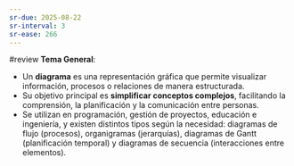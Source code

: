 ```yaml
---
sr-due: 2025-08-22
sr-interval: 3
sr-ease: 266
---
```


 #review
**Tema General**: 
+ Un **diagrama** es una representación gráfica que permite visualizar información, procesos o relaciones de manera estructurada. 
+ Su objetivo principal es **simplificar conceptos complejos**, facilitando la comprensión, la planificación y la comunicación entre personas. 
+ Se utilizan en programación, gestión de proyectos, educación e ingeniería, y existen distintos tipos según la necesidad: diagramas de flujo (procesos), organigramas (jerarquías), diagramas de Gantt (planificación temporal) y diagramas de secuencia (interacciones entre elementos).